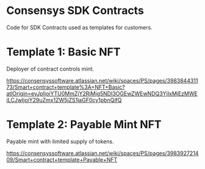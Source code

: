 # Consensys SDK Contracts

Code for SDK Contracts used as templates for customers.

# Template 1: Basic NFT

Deployer of contract controls mint.

https://consensyssoftware.atlassian.net/wiki/spaces/PS/pages/398384431173/Smart+contract+template%3A+NFT+Basic?atlOrigin=eyJpIjoiYTU0MmZjY2RjMjg5NDI3OGEwZWEwNDQ3YjIxMjEzMWEiLCJwIjoiY29uZmx1ZW5jZS1jaGF0cy1pbnQifQ

# Template 2: Payable Mint NFT

Payable mint with limited supply of tokens.

https://consensyssoftware.atlassian.net/wiki/spaces/PS/pages/398392721409/Smart+contract+template+Payable+NFT
